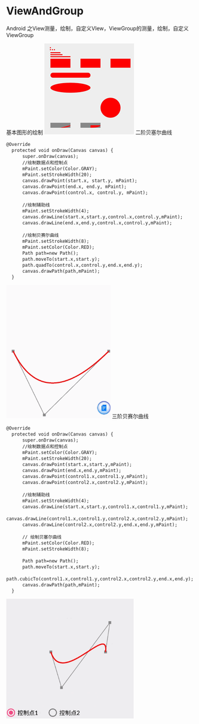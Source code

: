 # ViewAndGroup
Android 之View测量，绘制，自定义VIew，ViewGroup的测量，绘制，自定义ViewGroup

基本图形的绘制
![](https://github.com/baojie0327/ViewAndGroup/blob/master/images/basic.jpg)
二阶贝塞尔曲线
```
@Override
  protected void onDraw(Canvas canvas) {
      super.onDraw(canvas);
      //绘制数据点和控制点
      mPaint.setColor(Color.GRAY);
      mPaint.setStrokeWidth(20);
      canvas.drawPoint(start.x, start.y, mPaint);
      canvas.drawPoint(end.x, end.y, mPaint);
      canvas.drawPoint(control.x, control.y, mPaint);

      //绘制辅助线
      mPaint.setStrokeWidth(4);
      canvas.drawLine(start.x,start.y,control.x,control.y,mPaint);
      canvas.drawLine(end.x,end.y,control.x,control.y,mPaint);

      //绘制贝赛尔曲线
      mPaint.setStrokeWidth(8);
      mPaint.setColor(Color.RED);
      Path path=new Path();
      path.moveTo(start.x,start.y);
      path.quadTo(control.x,control.y,end.x,end.y);
      canvas.drawPath(path,mPaint);
  }
  ```
![](https://github.com/baojie0327/ViewAndGroup/blob/master/images/baizer_two.gif)
三阶贝赛尔曲线
```
@Override
  protected void onDraw(Canvas canvas) {
      super.onDraw(canvas);
      //绘制数据点和控制点
      mPaint.setColor(Color.GRAY);
      mPaint.setStrokeWidth(20);
      canvas.drawPoint(start.x,start.y,mPaint);
      canvas.drawPoint(end.x,end.y,mPaint);
      canvas.drawPoint(control1.x,control1.y,mPaint);
      canvas.drawPoint(control2.x,control2.y,mPaint);

      //绘制辅助线
      mPaint.setStrokeWidth(4);
      canvas.drawLine(start.x,start.y,control1.x,control1.y,mPaint);
      canvas.drawLine(control1.x,control1.y,control2.x,control2.y,mPaint);
      canvas.drawLine(control2.x,control2.y,end.x,end.y,mPaint);

      // 绘制贝塞尔曲线
      mPaint.setColor(Color.RED);
      mPaint.setStrokeWidth(8);

      Path path=new Path();
      path.moveTo(start.x,start.y);
      path.cubicTo(control1.x,control1.y,control2.x,control2.y,end.x,end.y);
      canvas.drawPath(path,mPaint);
  }
  ```

![](https://github.com/baojie0327/ViewAndGroup/blob/master/images/baizer_three.gif)

